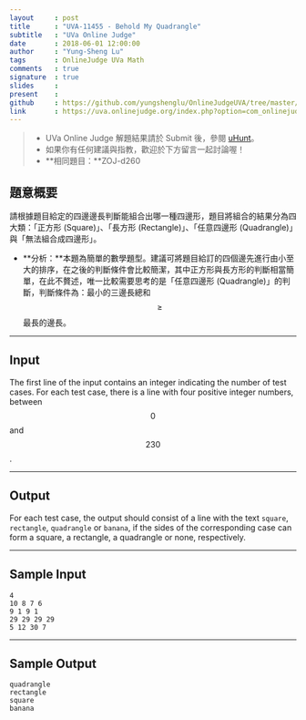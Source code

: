 ```yaml
---
layout     : post
title      : "UVA-11455 - Behold My Quadrangle"
subtitle   : "UVa Online Judge"
date       : 2018-06-01 12:00:00
author     : "Yung-Sheng Lu"
tags       : OnlineJudge UVa Math
comments   : true
signature  : true
slides     : 
present    :
github     : https://github.com/yungshenglu/OnlineJudgeUVA/tree/master/UVA-11455
link       : https://uva.onlinejudge.org/index.php?option=com_onlinejudge&Itemid=8&page=show_problem&problem=2450
---
```


> * UVa Online Judge 解題結果請於 Submit 後，參閱 [uHunt](https://uhunt.onlinejudge.org/)。
> * 如果你有任何建議與指教，歡迎於下方留言一起討論喔！
> * **相同題目：**ZOJ-d260

## 題意概要

請根據題目給定的四邊邊長判斷能組合出哪一種四邊形，題目將組合的結果分為四大類：「正方形 (Square)」、「長方形 (Rectangle)」、「任意四邊形 (Quadrangle)」與「無法組合成四邊形」。

* **分析：**本題為簡單的數學題型。建議可將題目給訂的四個邊先進行由小至大的排序，在之後的判斷條件會比較簡潔，其中正方形與長方形的判斷相當簡單，在此不贅述，唯一比較需要思考的是「任意四邊形 (Quadrangle)」的判斷，判斷條件為：最小的三邊長總和 $$\ge$$ 最長的邊長。

---
## Input

The first line of the input contains an integer indicating the number of test cases. For each test case, there is a line with four positive integer numbers, between $$0$$ and $$230$$.

---
## Output

For each test case, the output should consist of a line with the text `square`, `rectangle`, `quadrangle` or `banana`, if the sides of the corresponding case can form a square, a rectangle, a quadrangle or none, respectively.

---
## Sample Input

```
4
10 8 7 6
9 1 9 1
29 29 29 29
5 12 30 7
```

---
## Sample Output

```
quadrangle
rectangle
square
banana
```
